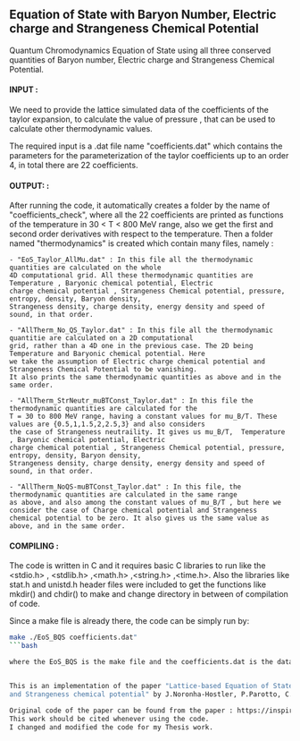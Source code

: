 ## Equation of State with Baryon Number, Electric charge and Strangeness Chemical Potential

Quantum Chromodynamics Equation of State using all three conserved quantities of Baryon number, Electric charge and
Strangeness Chemical Potential.

#### INPUT :
We need to provide the lattice simulated data of the coefficients of the taylor expansion, to calculate the value of
pressure , that can be used to calculate other thermodynamic values. 

The required input is a .dat file name "coefficients.dat" which contains the parameters for the parameterization 
of the taylor coefficients up to an order 4, in total there are 22 coefficients.

#### OUTPUT: :
After running the code, it automatically creates a folder by the name of "coefficients_check", where all the 22 coefficients
are printed as functions of the temperature in 30 < T < 800 MeV range, also we get the first and second order derivatives 
with respect to the temperature. Then a folder named "thermodynamics" is created which contain many files, namely :

    - "EoS_Taylor_AllMu.dat" : In this file all the thermodynamic quantities are calculated on the whole
    4D computational grid. All these thermodynamic quantities are Temperature , Baryonic chemical potential, Electric
    charge chemical potential , Strangeness Chemical potential, pressure, entropy, density, Baryon density,
    Strangeness density, charge density, energy density and speed of sound, in that order.

    - "AllTherm_No_QS_Taylor.dat" : In this file all the thermodynamic quantitie are calculated on a 2D computational
    grid, rather than a 4D one in the previous case. The 2D being Temperature and Baryonic chemical potential. Here
    we take the assumption of Electric charge chemical potential and Strangeness Chemical Potential to be vanishing.
    It also prints the same thermodynamic quantities as above and in the same order.

    - "AllTherm_StrNeutr_muBTConst_Taylor.dat" : In this file the thermodynamic quantities are calculated for the
    T = 30 to 800 MeV range, having a constant values for mu_B/T. These values are {0.5,1,1.5,2,2.5,3} and also considers
    the case of Strangeness neutraility. It gives us mu_B/T,  Temperature , Baryonic chemical potential, Electric
    charge chemical potential , Strangeness Chemical potential, pressure, entropy, density, Baryon density,
    Strangeness density, charge density, energy density and speed of sound, in that order.

    - "AllTherm_NoQS-muBTConst_Taylor.dat" : In this file, the thermodynamic quantities are calculated in the same range 
    as above, and also among the constant values of mu_B/T , but here we consider the case of Charge chemical potential and Strangeness 
    chemical potential to be zero. It also gives us the same value as above, and in the same order.


#### COMPILING :
The code is written in C and it requires basic C libraries to run like the <stdio.h> , <stdlib.h> ,<math.h>
,<string.h> ,<time.h>. Also the libraries like stat.h and unistd.h header files were included to get the functions like
mkdir() and chdir() to make and change directory in between of compilation of code.

Since a make file is already there, the code can be simply run by:
 ```bash
 make ./EoS_BQS coefficients.dat" 
 ```bash

 where the EoS_BQS is the make file and the coefficients.dat is the data file contain the lattice coefficients.


 This is an implementation of the paper "Lattice-based Equation of State at finite Baryon number, Electric charge
 and Strangeness chemical potential" by J.Noronha-Hostler, P.Parotto, C. Ratti and J.M Stafford

 Original code of the paper can be found from the paper : https://inspirehep.net/record/1720588
 This work should be cited whenever using the code.
 I changed and modified the code for my Thesis work.
